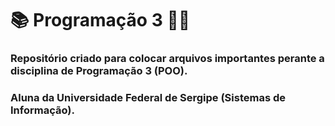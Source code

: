 # 📚 Programação 3 👩‍💻

### Repositório criado para colocar arquivos importantes perante a disciplina de Programação 3 (POO).
### Aluna da Universidade Federal de Sergipe (Sistemas de Informação).
 
